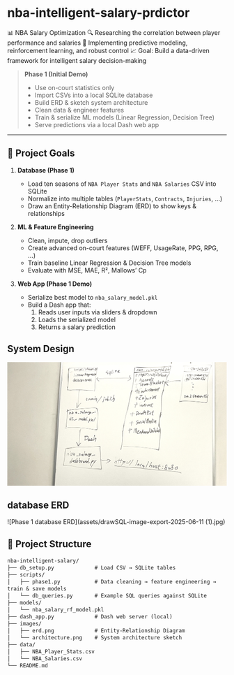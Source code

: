 # nba-intelligent-salary-prdictor
📊 NBA Salary Optimization   🔍 Researching the correlation between player performance and salaries   🧠 Implementing predictive modeling, reinforcement learning, and robust control   📈 Goal: Build a data-driven framework for intelligent salary decision-making  


> **Phase 1 (Initial Demo)**  
> - Use on-court statistics only  
> - Import CSVs into a local SQLite database  
> - Build ERD & sketch system architecture  
> - Clean data & engineer features  
> - Train & serialize ML models (Linear Regression, Decision Tree)  
> - Serve predictions via a local Dash web app  

---

## 🎯 Project Goals

1. **Database (Phase 1)**  
   - Load ten seasons of `NBA Player Stats` and `NBA Salaries` CSV into SQLite  
   - Normalize into multiple tables (`PlayerStats`, `Contracts`, `Injuries`, …)  
   - Draw an Entity-Relationship Diagram (ERD) to show keys & relationships  

2. **ML & Feature Engineering**  
   - Clean, impute, drop outliers  
   - Create advanced on-court features (WEFF, UsageRate, PPG, RPG, …)  
   - Train baseline Linear Regression & Decision Tree models  
   - Evaluate with MSE, MAE, R², Mallows’ Cp  

3. **Web App (Phase 1 Demo)**  
   - Serialize best model to `nba_salary_model.pkl`  
   - Build a Dash app that:  
     1. Reads user inputs via sliders & dropdown  
     2. Loads the serialized model  
     3. Returns a salary prediction
    

## System Design 
![Phase 1 System Design Sketch](assets/phase1_system_design.jpg)


## database ERD
![Phase 1 database ERD](assets/drawSQL-image-export-2025-06-11 (1).jpg)

## 🔧 Project Structure
```plain
nba-intelligent-salary/
├── db_setup.py             # Load CSV → SQLite tables  
├── scripts/
│   ├── phase1.py           # Data cleaning → feature engineering → train & save models  
│   └── db_queries.py       # Example SQL queries against SQLite  
├── models/
│   └── nba_salary_rf_model.pkl  
├── dash_app.py             # Dash web server (local)  
├── images/
│   ├── erd.png             # Entity-Relationship Diagram  
│   └── architecture.png    # System architecture sketch  
├── data/
│   ├── NBA_Player_Stats.csv
│   └── NBA_Salaries.csv
└── README.md
